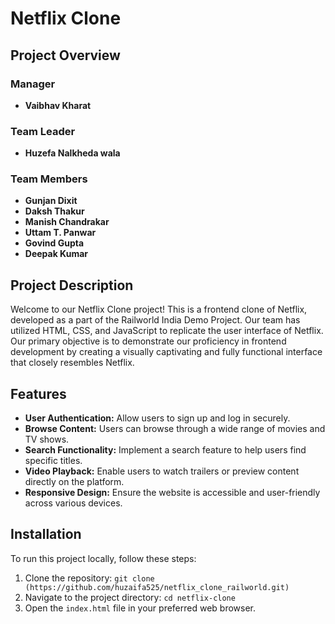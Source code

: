# Netflix Clone

## Project Overview

### Manager
- **Vaibhav Kharat**

### Team Leader
- **Huzefa Nalkheda wala**

### Team Members
- **Gunjan Dixit**
- **Daksh Thakur**
- **Manish Chandrakar**
- **Uttam T. Panwar**
- **Govind Gupta**
- **Deepak Kumar**

## Project Description

Welcome to our Netflix Clone project! This is a frontend clone of Netflix, developed as a part of the Railworld India Demo Project. Our team has utilized HTML, CSS, and JavaScript to replicate the user interface of Netflix. Our primary objective is to demonstrate our proficiency in frontend development by creating a visually captivating and fully functional interface that closely resembles Netflix.

## Features

- **User Authentication:** Allow users to sign up and log in securely.
- **Browse Content:** Users can browse through a wide range of movies and TV shows.
- **Search Functionality:** Implement a search feature to help users find specific titles.
- **Video Playback:** Enable users to watch trailers or preview content directly on the platform.
- **Responsive Design:** Ensure the website is accessible and user-friendly across various devices.

## Installation

To run this project locally, follow these steps:

1. Clone the repository: `git clone (https://github.com/huzaifa525/netflix_clone_railworld.git)
`
2. Navigate to the project directory: `cd netflix-clone`
3. Open the `index.html` file in your preferred web browser.
